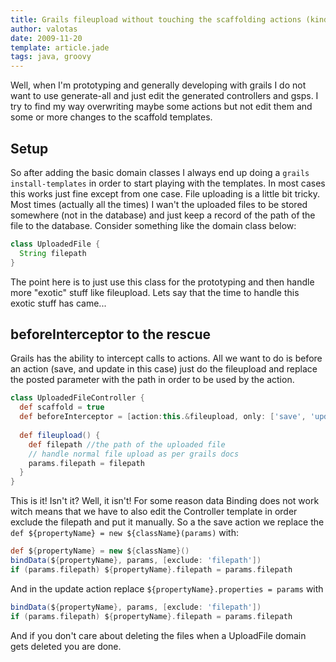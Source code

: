 ```yaml
---
title: Grails fileupload without touching the scaffolding actions (kinda)
author: valotas
date: 2009-11-20
template: article.jade
tags: java, groovy
---
```


Well, when I'm prototyping and generally developing with grails I do not want to use generate-all and just edit the generated controllers and gsps. I try to find my way overwriting maybe some actions but not edit them and some or more changes to the scaffold templates.

## Setup

So after adding the basic domain classes I always end up doing a `grails install-templates` in order to start playing with the templates. In most cases this works just fine except from one case. File uploading is a little bit tricky. Most times (actually all the times) I wan't the uploaded files to be stored somewhere (not in the database) and just keep a record of the path of the file to the database. Consider something like the domain class below:

```groovy
class UploadedFile {
  String filepath
}
```

The point here is to just use this class for the prototyping and then handle more "exotic" stuff like fileupload. Lets say that the time to handle this exotic stuff has came...

## beforeInterceptor to the rescue

Grails has the ability to intercept calls to actions. All we want to do is before an action (save, and update in this case) just do the fileupload and replace the posted parameter with the path in order to be used by the action.

```groovy
class UploadedFileController {
  def scaffold = true
  def beforeInterceptor = [action:this.&fileupload, only: ['save', 'update']]
 
  def fileupload() {
    def filepath //the path of the uploaded file
    // handle normal file upload as per grails docs
    params.filepath = filepath
  }
}
```

This is it! Isn't it? Well, it isn't! For some reason data Binding does not work witch means that we have to also edit the Controller template in order exclude the filepath and put it manually. So a the save action we replace the `def ${propertyName} = new ${className}(params)` with:

```groovy
def ${propertyName} = new ${className}()
bindData(${propertyName}, params, [exclude: 'filepath'])
if (params.filepath) ${propertyName}.filepath = params.filepath
```

And in the update action replace `${propertyName}.properties = params` with

```groovy
bindData(${propertyName}, params, [exclude: 'filepath'])
if (params.filepath) ${propertyName}.filepath = params.filepath
```

And if you don't care about deleting the files when a UploadFile domain gets deleted you are done.

